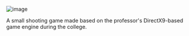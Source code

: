 ![image](https://i.imgur.com/adovkGg.jpeg)

A small shooting game made based on the professor's DirectX9-based game engine during the college.

